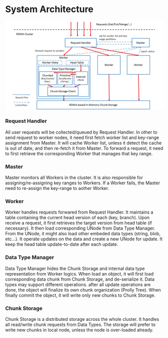 # System Architecture

![architecture figure](architecture.jpg)
### Request Handler
All user requests will be collected/queued by Request Handler.
In other to send request to worker nodes, it need first fetch worker list and key-range assignment from Master.
It will cache Worker list, unless it detect the cache is out of date, and then re-fetch it from Master.
To forward a request, it need to first retrieve the corresponding Worker that manages that key range.

### Master
Master monitors all Workers in the cluster.
It is also responsible for assigning/re-assigning key ranges to Workers.
If a Worker fails, the Master need to re-assign the key-range to aother Worker.

### Worker
Worker handles requests forwared from Request Handler.
It maintains a table containing the current head version of each (key, branch).
Upon receive a request, it first retrieves the target version from head table (if necessary).
It then load corresponding UNode from Data Type Manager.
From the UNode, it might also load other embeded data types (string, blob, etc...).
It operate updates on the data and create a new UNode for update.
It keep the head table update-to-date after each update.

### Data Type Manager
Data Type Manager hides the Chunk Storage and internal data type representation from Worker logics.
When load an object, it will first load corresponding data chunk from Chunk Storage, and de-serialize it.
Data types may support different operations.
after all update operations are done, the object will finalize its own chunk organization (Prolly Tree).
When finally commit the object, it will write only new chunks to Chunk Storage.

### Chunk Storage
Chunk Storage is a distributed storage across the whole cluster.
It handles all read/write chunk requests from Data Types.
The storage will prefer to write new chunks in local node, unless the node is over-loaded already.
